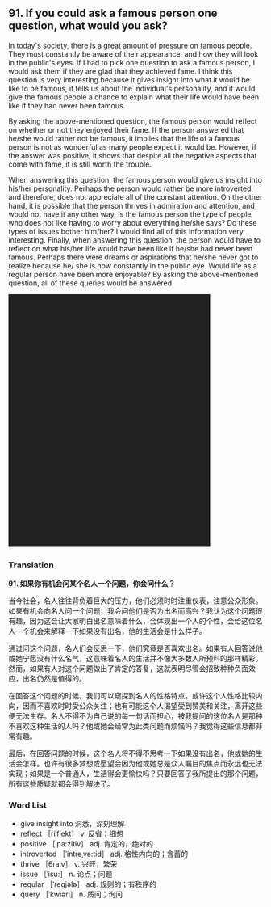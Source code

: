 ## 91. If you could ask a famous person one question, what would you ask?

In today's society, there is a great amount of pressure on famous people. They must constantly be aware of their appearance, and how they will look in the public's eyes. If I had to pick one question to ask a famous person, I would ask them if they are glad that they achieved fame. I think this question is very interesting because it gives insight into what it would be like to be famous, it tells us about the individual's personality, and it would give the famous people a chance to explain what their life would have been like if they had never been famous.

By asking the above-mentioned question, the famous person would reflect on whether or not they enjoyed their fame. If the person answered that he/she would rather not be famous, it implies that the life of a famous person is not as wonderful as many people expect it would be. However, if the answer was positive, it shows that despite all the negative aspects that come with fame, it is still worth the trouble.

When answering this question, the famous person would give us insight into his/her personality. Perhaps the person would rather be more introverted, and therefore, does not appreciate all of the constant attention. On the other hand, it is possible that the person thrives in admiration and attention, and would not have it any other way. Is the famous person the type of people who does not like having to worry about everything he/she says? Do these types of issues bother him/her? I would find all of this information very interesting. Finally, when answering this question, the person would have to reflect on what his/her life would have been like if he/she had never been famous. Perhaps there were dreams or aspirations that he/she never got to realize because he/ she is now constantly in the public eye. Would life as a regular person have been more enjoyable? By asking the above-mentioned question, all of these queries would be answered.

![](images/padding_400x500.png)

### Translation

**91. 如果你有机会问某个名人一个问题，你会问什么？**

当今社会，名人往往背负着巨大的压力，他们必须时时注重仪表，注意公众形象。如果有机会向名人问一个问题，我会问他们是否为出名而高兴？我认为这个问题很有趣，因为这会让大家明白出名意味着什么，会体现出一个人的个性，会给这位名人一个机会来解释一下如果没有出名，他的生活会是什么样子。

通过问这个问题，名人们会反思一下，他们究竟是否喜欢出名。如果有人回答说他或她宁愿没有什么名气，这意味着名人的生活并不像大多数人所预料的那样精彩。然而，如果有人对这个问题做出了肯定的答复，这就表明尽管会招致种种负面效应，出名仍然是值得的。

在回答这个问题的时候，我们可以窥探到名人的性格特点。或许这个人性格比较内向，因而不喜欢时时受公众关注；也有可能这个人渴望受到赞美和关注，离开这些便无法生存。名人不得不为自己说的每一句话而担心，被我提问的这位名人是那种不喜欢这种生活的人吗？他或她会经常为此类问题而烦恼吗？我觉得这些信息都非常有趣。

最后，在回答问题的时候，这个名人将不得不思考一下如果没有出名，他或她的生活会怎样。也许有很多梦想或愿望会因为他或她总是众人瞩目的焦点而永远也无法实现；如果是一个普通人，生活得会更愉快吗？只要回答了我所提出的那个问题，所有这些质疑就都会得到解决了。 

### Word List

+ give insight into 洞悉，深刻理解
+ reflect ［riˈflekt］ v. 反省；细想
+ positive ［ˈpa:zitiv］ adj. 肯定的，绝对的
+ introverted ［ˈintrəˌvə:tid］ adj. 格性内向的；含蓄的
+ thrive ［θraiv］ v. 兴旺，繁荣
+ issue ［ˈisu:］ n. 论点；问题
+ regular ［ˈregjələ］ adj. 规则的；有秩序的
+ query ［ˈkwiəri］ n. 质问；询问  


